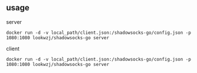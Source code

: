 
## usage

server
```
docker run -d -v local_path/client.json:/shadowsocks-go/config.json -p 1080:1080 lookwzj/shadowsocks-go server
```

client
```
docker run -d -v local_path/client.json:/shadowsocks-go/config.json -p 1080:1080 lookwzj/shadowsocks-go server
```
